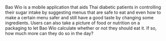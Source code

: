 Bao Wio is a mobile application that aids Thai diabetic patients in controlling their sugar intake by suggesting menus that are safe to eat and even how to make a certain menu safer and still have a good taste by changing some ingredients. Users can also take a picture of food or nutrition on a packaging to let Bao Wio calculate whether or not they should eat it. If so, how much more can they do so in the day?
